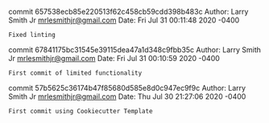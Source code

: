 commit 657538ecb85e220513f62c458cb59cdd398b483c
Author: Larry Smith Jr <mrlesmithjr@gmail.com>
Date:   Fri Jul 31 00:11:48 2020 -0400

    Fixed linting

commit 67841175bc31545e39115dea47a1d348c9fbb35c
Author: Larry Smith Jr <mrlesmithjr@gmail.com>
Date:   Fri Jul 31 00:10:59 2020 -0400

    First commit of limited functionality

commit 57b5625c36174b47f85680d585e8d0c947ec9f9c
Author: Larry Smith Jr <mrlesmithjr@gmail.com>
Date:   Thu Jul 30 21:27:06 2020 -0400

    First commit using Cookiecutter Template
